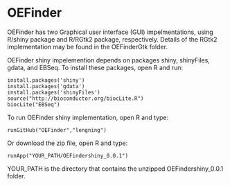# OEFinder

OEFinder has two Graphical user interface (GUI) impelmentations, using R/shiny package and R/RGtk2 package, respectively. Details of the RGtk2 implementation may be found in the OEFinderGtk folder.

OEFinder shiny impelemention depends on packages shiny, shinyFiles, gdata, and EBSeq. To install these packages, open R and run:
```
install.packages('shiny')
install.packages('gdata')
install.packages('shinyFiles')
source("http://bioconductor.org/biocLite.R")
biocLite("EBSeq")
```

To run OEFinder shiny implementation, open R and type:
```
runGitHub("OEFinder","lengning")
```

Or download the zip file, open R and type:
```
runApp("YOUR_PATH/OEFindershiny_0.0.1")
```
YOUR_PATH is the directory that contains the unzipped OEFindershiny_0.0.1 folder.
